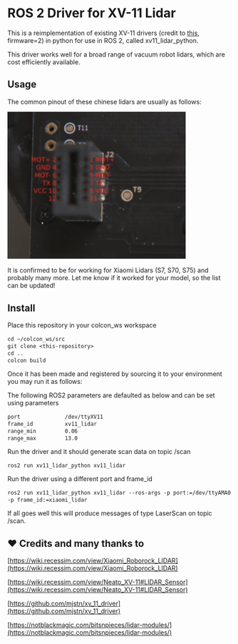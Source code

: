 # ROS 2 Driver for XV-11 Lidar
This is a reimplementation of existing XV-11 drivers
(credit to [this](https://github.com/mjstn/xv_11_driver), firmware=2) in python for use in ROS 2, called xv11_lidar_python.

This driver works well for a broad range of vacuum robot lidars, which are cost efficiently available.

## Usage
The common pinout of these chinese lidars are usually as follows:

<img src="resource/common_pinout.png" alt="drawing" width="400"/>

It is confirmed to be for working for Xiaomi Lidars (S7, S70, S75) and probably many more.
Let me know if it worked for your model, so the list can be updated!

## Install
Place this repository in your colcon_ws workspace

    cd ~/colcon_ws/src
    git clone <this-repository>
    cd ..
    colcon build

Once it has been made and registered by sourcing it to your environment you may run it as follows:

The following ROS2 parameters are defaulted as below and can be set using parameters

    port              /dev/ttyXV11
    frame_id          xv11_lidar
    range_min         0.06
    range_max         13.0

Run the driver and it should generate scan data on topic /scan

    ros2 run xv11_lidar_python xv11_lidar

Run the driver using a different port and frame_id

    ros2 run xv11_lidar_python xv11_lidar --ros-args -p port:=/dev/ttyAMA0 -p frame_id:=xiaomi_lidar

If all goes well this will produce messages of type LaserScan on topic /scan.


## :heart: Credits and many thanks to

[https://wiki.recessim.com/view/Xiaomi_Roborock_LIDAR](https://wiki.recessim.com/view/Xiaomi_Roborock_LIDAR)

[https://wiki.recessim.com/view/Neato_XV-11#LIDAR_Sensor](https://wiki.recessim.com/view/Neato_XV-11#LIDAR_Sensor)

[https://github.com/mjstn/xv_11_driver](https://github.com/mjstn/xv_11_driver)

[https://notblackmagic.com/bitsnpieces/lidar-modules/](https://notblackmagic.com/bitsnpieces/lidar-modules/)
